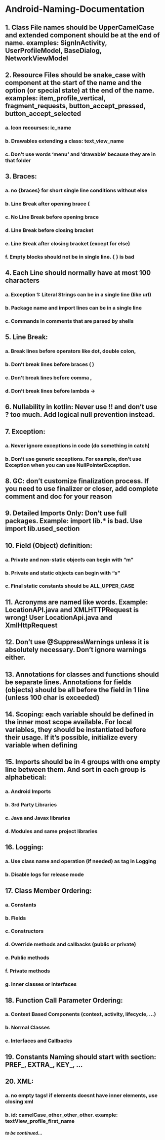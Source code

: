 # Android-Naming-Documentation

## 1.	Class File names should be UpperCamelCase and extended component should be at the end of name. examples: SignInActivity, UserProfileModel, BaseDialog, NetworkViewModel
## 2.	Resource Files should be snake_case with component at the start of the name and the option (or special state) at the end of the name. examples: item_profile_vertical, fragment_requests, button_accept_pressed, button_accept_selected
### a.	Icon recourses: ic_name
### b.	Drawables extending a class: text_view_name
### c.	Don’t use words ‘menu’ and ‘drawable’ because they are in that folder
## 3.	Braces: 
### a.	no {braces} for short single line conditions without else
### b.	Line Break after opening brace {
### c.	No Line Break before opening brace
### d.	Line Break before closing bracket
### e.	Line Break after closing bracket (except for else)
### f.	Empty blocks should not be in single line. { } is bad
## 4.	Each Line should normally have at most 100 characters
### a.	Exception 1: Literal Strings can be in a single line (like url)
### b.	Package name and import lines can be in a single line
### c.	Commands in comments that are parsed by shells
## 5.	Line Break: 
### a.	Break lines before operators like dot, double colon,
### b.	Don’t break lines before braces ( )
### c.	Don’t break lines before comma ,
### d.	Don’t break lines before lambda ->
## 6.	Nullability in kotlin: Never use !! and don’t use ? too much. Add logical null prevention instead.
## 7.	Exception: 
### a.	Never ignore exceptions in code (do something in catch)
### b.	Don’t use generic exceptions. For example, don’t use Exception when you can use NullPointerException.
## 8.	GC: don’t customize finalization process. If you need to use finalizer or closer, add complete comment and doc for your reason
## 9.	Detailed Imports Only: Don’t use full packages. Example: import lib.* is bad. Use import lib.used_section
## 10.	Field (Object) definition:
### a.	Private and non-static objects can begin with “m”
### b.	Private and static objects can begin with “s”
### c.	Final static constants should be ALL_UPPER_CASE
## 11.	Acronyms are named like words. Example: LocationAPI.java and XMLHTTPRequest is wrong! User LocationApi.java and XmlHttpRequest
## 12.	Don’t use @SuppressWarnings unless it is absolutely necessary. Don’t ignore warnings either.
## 13.	Annotations for classes and functions should be separate lines. Annotations for fields (objects) should be all before the field in 1 line (unless 100 char is exceeded)
## 14.	Scoping: each variable should be defined in the inner most scope available. For local variables, they should be instantiated before their usage. If it’s possible, initialize every variable when defining
## 15.	Imports should be in 4 groups with one empty line between them. And sort in each group is alphabetical:
### a.	Android Imports
### b.	3rd Party Libraries
### c.	Java and Javax libraries
### d.	Modules and same project libraries
## 16.	Logging: 
### a.	Use class name and operation (if needed) as tag in Logging
### b.	Disable logs for release mode
## 17.	Class Member Ordering:
### a.	Constants
### b.	Fields
### c.	Constructors
### d.	Override methods and callbacks (public or private)
### e.	Public methods
### f.	Private methods
### g.	Inner classes or interfaces
## 18.	Function Call Parameter Ordering:
### a.	Context Based Components (context, activity, lifecycle, …)
### b.	Normal Classes
### c.	Interfaces and Callbacks
## 19.	Constants Naming should start with section: PREF_, EXTRA_, KEY_, ...
## 20. XML:
### a. no empty tags! if elements doesnt have inner elements, use closing xml
### b. id: camelCase_other_other_other. example: textView_profile_first_name


##### to be continued...